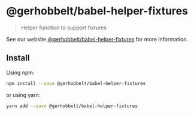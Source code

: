 # @gerhobbelt/babel-helper-fixtures

> Helper function to support fixtures

See our website [@gerhobbelt/babel-helper-fixtures](https://babeljs.io/docs/en/next/babel-helper-fixtures.html) for more information.

## Install

Using npm:

```sh
npm install --save @gerhobbelt/babel-helper-fixtures
```

or using yarn:

```sh
yarn add --save @gerhobbelt/babel-helper-fixtures
```
